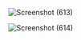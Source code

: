 ![Screenshot (613)](https://github.com/user-attachments/assets/4b885735-bd8b-45d2-b3e8-15217030e484)

![Screenshot (614)](https://github.com/user-attachments/assets/63a30c5f-ed23-4fae-8f8d-f15e33f410a1)
